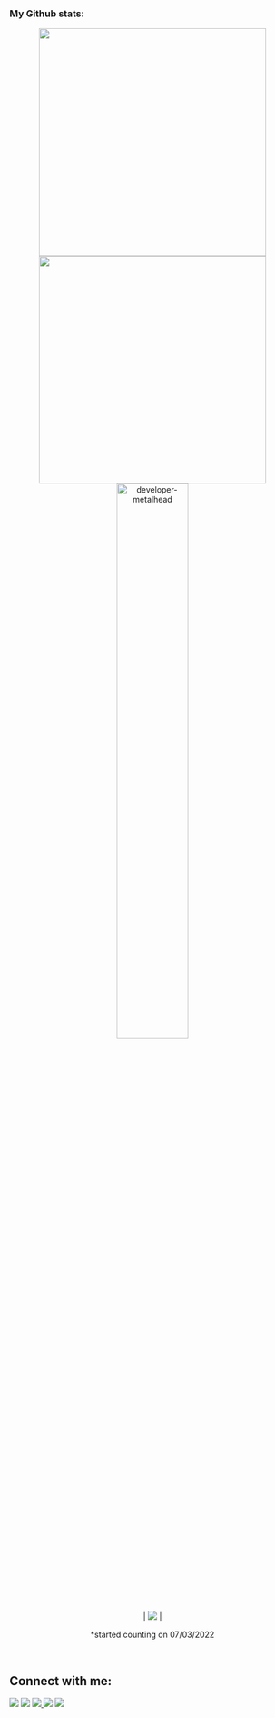 ###  My Github stats:
  

<div align=center>
  <img width="400" src="https://github-readme-stats.vercel.app/api?username=farildev&theme=tokyonight&show_icons=true&hide_border=true&count_private=true" />
  <img width="400"  src="https://github-readme-streak-stats.herokuapp.com?user=farildev&theme=tokyonight&hide_border=true" />
  <img align="left"><img width="50%" src="https://github-readme-stats.vercel.app/api/top-langs?username=farildev&show_icons=true&theme=tokyonight&layout=compact" alt="developer-metalhead" />  

</div>
 

<br>

<div align=center>
  
  | ![](https://komarev.com/ghpvc/?username=farildev&color=blue) |
 
  *started counting on 07/03/2022
  
</div>

<!-- <div align=center>
  <img width="350" src="https://github-readme-stats.vercel.app/api/top-langs/?username=farildev&theme=tokyonight&show_icons=true&hide_border=true&layout=compact" />
</div> -->

<br>

[//]: # (started counting on 07/03/2022)






## Connect with me:

<p align = "center">

[<img src="https://img.shields.io/badge/Facebook-1877F2?style=for-the-badge&logo=facebook&logoColor=white" />](https://www.facebook.com/faril.memmedov.9/)
[<img src="https://img.shields.io/badge/Twitter-1DA1F2?style=for-the-badge&logo=twitter&logoColor=white" />](https://twitter.com/farilmammadov) 
  <a href="mailto:memmedovfaril@gmail.com">
    <img src="https://img.shields.io/badge/Gmail-D14836?style=for-the-badge&logo=gmail&logoColor=white" />
  </a>[<img src="	https://img.shields.io/badge/LinkedIn-0077B5?style=for-the-badge&logo=linkedin&logoColor=white" />](https://www.linkedin.com/in/faril-məmmədov-8065a0232/)
[<img src="https://img.shields.io/badge/Instagram-E4405F?style=for-the-badge&logo=instagram&logoColor=white" />](https://www.instagram.com/thephareell/)
</p>

<br />
<br />


</p>
